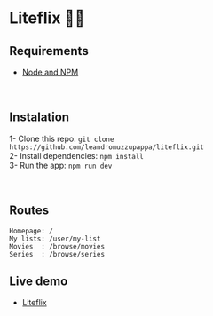 # Liteflix 🍿✨

## Requirements

-   [Node and NPM](https://nodejs.org/en/)

<br>

## Instalation

1- Clone this repo: `git clone https://github.com/leandromuzzupappa/liteflix.git` <br>
2- Install dependencies: `npm install` <br>
3- Run the app: `npm run dev`

<br>

## Routes

```
Homepage: /
My lists: /user/my-list
Movies  : /browse/movies
Series  : /browse/series
```

## Live demo

-   [Liteflix](https://liteflix-lm.herokuapp.com)
